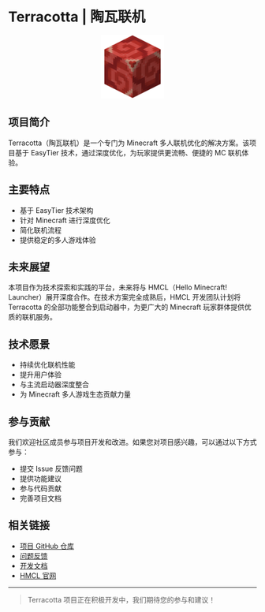 # Terracotta | 陶瓦联机

<p align="center">
  <img src="assets/icon.png" alt="Terracotta Logo" width="128" height="128">
</p>

## 项目简介

Terracotta（陶瓦联机）是一个专门为 Minecraft 多人联机优化的解决方案。该项目基于 EasyTier 技术，通过深度优化，为玩家提供更流畅、便捷的 MC 联机体验。

## 主要特点

- 基于 EasyTier 技术架构
- 针对 Minecraft 进行深度优化
- 简化联机流程
- 提供稳定的多人游戏体验

## 未来展望

本项目作为技术探索和实践的平台，未来将与 HMCL（Hello Minecraft! Launcher）展开深度合作。在技术方案完全成熟后，HMCL 开发团队计划将 Terracotta 的全部功能整合到启动器中，为更广大的 Minecraft 玩家群体提供优质的联机服务。

## 技术愿景

- 持续优化联机性能
- 提升用户体验
- 与主流启动器深度整合
- 为 Minecraft 多人游戏生态贡献力量

## 参与贡献

我们欢迎社区成员参与项目开发和改进。如果您对项目感兴趣，可以通过以下方式参与：

- 提交 Issue 反馈问题
- 提供功能建议
- 参与代码贡献
- 完善项目文档

## 相关链接

- [项目 GitHub 仓库](#)
- [问题反馈](#)
- [开发文档](#)
- [HMCL 官网](#)

---

> Terracotta 项目正在积极开发中，我们期待您的参与和建议！